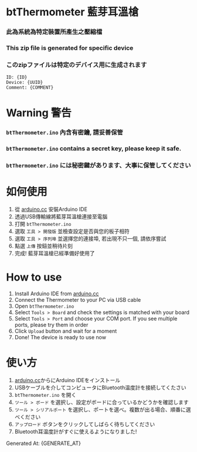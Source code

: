 # btThermometer 藍芽耳溫槍

### 此為系統為特定裝置所產生之壓縮檔
### This zip file is generated for specific device
### このzipファイルは特定のデバイス用に生成されます
```
ID: {ID}
Device: {UUID}
Comment: {COMMENT}
```

# Warning 警告
### `btThermometer.ino` 內含有密鑰, 請妥善保管
### `btThermometer.ino` contains a secret key, please keep it safe.
### `btThermometer.ino` には秘密鍵があります、大事に保管してください


# 如何使用
1. 從 [arduino.cc](https://www.arduino.cc/) 安裝Arduino IDE
2. 透過USB傳輸線將藍芽耳溫槍連接至電腦
3. 打開 `btThermometer.ino`
4. 選取 `工具 > 開發版` 並檢查設定是否與您的板子相符
5. 選取 `工具 > 序列埠` 並選擇您的連接埠, 若出現不只一個, 請依序嘗試
6. 點選 `上傳` 按鈕並稍待片刻
7. 完成! 藍芽耳溫槍已經準備好使用了

# How to use
1. Install Arduino IDE from [arduino.cc](https://www.arduino.cc/)
2. Connect the Thermometer to your PC via USB cable
3. Open `btThermometer.ino`
4. Select `Tools > Board` and check the settings is matched with your board
5. Select `Tools > Port` and choose your COM port. If you see multiple ports, please try them in order
6. Click `Upload` button and wait for a moment
7. Done! The device is ready to use now

# 使い方
1. [arduino.cc](https://www.arduino.cc/)からにArduino IDEをインストール
2. USBケーブルを介してコンピュータにBluetooth温度計を接続してくたさい
3. `btThermometer.ino` を開く
4. `ツール > ボード` を選択し、設定がボードに合っているかどうかを確認します
5. `ツール > シリアルポート` を選択し、ポートを選べ。複数が出る場合、順番に選べください
6. `アップロード` ボタンをクリックしてしばらく待ちしてください
7. Bluetooth耳温度計がすぐに使えるようになりました!


Generated At: {GENERATE_AT}